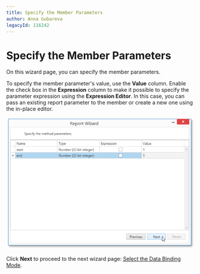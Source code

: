 ```yaml
---
title: Specify the Member Parameters
author: Anna Gubareva
legacyId: 116242
---
```

# Specify the Member Parameters
On this wizard page, you can specify the member parameters.

To specify the member parameter's value, use the **Value** column. Enable the check box in the **Expression** column to make it possible to specify the parameter expression using the **Expression Editor**. In this case, you can pass an existing report parameter to the member or create a new one using the in-place editor.

![WpfReportWizard_Object_SpecifyMemberParameters](../../../../../../images/img122900.png)

Click **Next** to proceed to the next wizard page: [Select the Data Binding Mode](select-the-data-binding-mode.md).